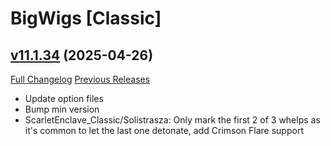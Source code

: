 # BigWigs [Classic]

## [v11.1.34](https://github.com/BigWigsMods/BigWigs_Classic/tree/v11.1.34) (2025-04-26)
[Full Changelog](https://github.com/BigWigsMods/BigWigs_Classic/compare/v11.1.33...v11.1.34) [Previous Releases](https://github.com/BigWigsMods/BigWigs_Classic/releases)

- Update option files  
- Bump min version  
- ScarletEnclave\_Classic/Solistrasza: Only mark the first 2 of 3 whelps as it's common to let the last one detonate, add Crimson Flare support  
